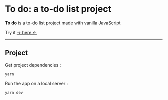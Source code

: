 # **To do: a to-do list project**

**To do** is a to-do list project made with vanilla JavaScript

Try it <a title="To do app" href="https://baptistemiramont.github.io/to-do-list" target="_blank">→ here ←</a>

---

## Project

Get project dependencies :

```
yarn
```

Run the app on a local server :

```
yarn dev
```
